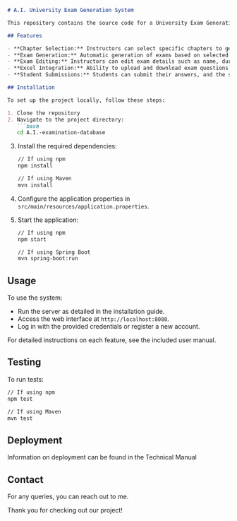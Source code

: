 ```markdown
# A.I. University Exam Generation System

This repository contains the source code for a University Exam Generation System. The system is designed to streamline the process of creating and managing exams, including question selection, exam generation, and export functionalities.

## Features

- **Chapter Selection:** Instructors can select specific chapters to generate exams.
- **Exam Generation:** Automatic generation of exams based on selected questions from the database.
- **Exam Editing:** Instructors can edit exam details such as name, duration, start time, and end time.
- **Excel Integration:** Ability to upload and download exam questions through Excel files.
- **Student Submissions:** Students can submit their answers, and the system evaluates and stores their submissions.

## Installation

To set up the project locally, follow these steps:

1. Clone the repository
2. Navigate to the project directory:
   ```bash
   cd A.I.-examination-database
   ```
3. Install the required dependencies:
   ```bash
   // If using npm
   npm install

   // If using Maven
   mvn install
   ```
4. Configure the application properties in `src/main/resources/application.properties`.

5. Start the application:
   ```bash
   // If using npm
   npm start

   // If using Spring Boot
   mvn spring-boot:run
   ```

## Usage

To use the system:

- Run the server as detailed in the installation guide.
- Access the web interface at `http://localhost:8080`.
- Log in with the provided credentials or register a new account.

For detailed instructions on each feature, see the included user manual.

## Testing

To run tests:

```bash
// If using npm
npm test

// If using Maven
mvn test
```

## Deployment

Information on deployment can be found in the Technical Manual

## Contact

For any queries, you can reach out to me.

Thank you for checking out our project!

```
